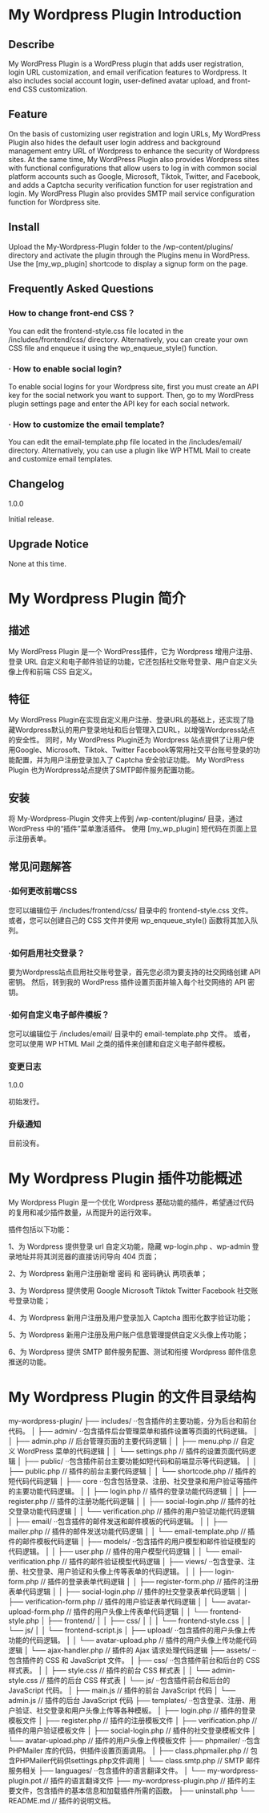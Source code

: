 # My Wordpress Plugin Introduction

## **Describe**

My WordPress Plugin is a WordPress plugin that adds user registration, login URL customization, and email verification features to Wordpress. It also includes social account login, user-defined avatar upload, and front-end CSS customization.

## **Feature**

On the basis of customizing user registration and login URLs, My WordPress Plugin also hides the default user login address and background management entry URL of Wordpress to enhance the security of Wordpress sites.
At the same time, My WordPress Plugin also provides Wordpress sites with functional configurations that allow users to log in with common social platform accounts such as Google, Microsoft, Tiktok, Twitter, and Facebook, and adds a Captcha security verification function for user registration and login.
My WordPress Plugin also provides SMTP mail service configuration function for Wordpress site.

## **Install**

Upload the My-Wordpress-Plugin folder to the /wp-content/plugins/ directory and activate the plugin through the Plugins menu in WordPress. Use the [my_wp_plugin] shortcode to display a signup form on the page.

## **Frequently Asked Questions**

### How to change front-end CSS？

You can edit the frontend-style.css file located in the /includes/frontend/css/ directory.
Alternatively, you can create your own CSS file and enqueue it using the wp_enqueue_style() function.

### · How to enable social login?

To enable social logins for your Wordpress site, first you must create an API key for the social network you want to support. Then, go to my WordPress plugin settings page and enter the API key for each social network.

### · How to customize the email template?

You can edit the email-template.php file located in the /includes/email/ directory. Alternatively, you can use a plugin like WP HTML Mail to create and customize email templates.

## **Changelog**

1.0.0

Initial release.

## **Upgrade Notice**

None at this time.

# My Wordpress Plugin 简介

## **描述**

My WordPress Plugin 是一个 WordPress插件，它为 Wordpress 增用户注册、登录 URL 自定义和电子邮件验证的功能，它还包括社交账号登录、用户自定义头像上传和前端 CSS 自定义。

## **特征**

My WordPress Plugin在实现自定义用户注册、登录URL的基础上，还实现了隐藏Wordpress默认的用户登录地址和后台管理入口URL，以增强Wordpress站点的安全性。
同时，My WordPress Plugin还为 Wordpress 站点提供了让用户使用Google、Microsoft、Tiktok、Twitter Facebook等常用社交平台账号登录的功能配置，并为用户注册登录加入了 Captcha 安全验证功能。
My WordPress Plugin 也为Wordpress站点提供了SMTP邮件服务配置功能。

## **安装**

将 My-Wordpress-Plugin 文件夹上传到 /wp-content/plugins/ 目录，通过 WordPress 中的“插件”菜单激活插件。 使用 [my_wp_plugin] 短代码在页面上显示注册表单。

## **常见问题解答**

### ·如何更改前端CSS

您可以编辑位于 /includes/frontend/css/ 目录中的 frontend-style.css 文件。
或者，您可以创建自己的 CSS 文件并使用 wp_enqueue_style() 函数将其加入队列。

### ·如何启用社交登录？

要为Wordpress站点启用社交账号登录，首先您必须为要支持的社交网络创建 API 密钥。 然后，转到我的 WordPress 插件设置页面并输入每个社交网络的 API 密钥。

### ·如何自定义电子邮件模板？

您可以编辑位于 /includes/email/ 目录中的 email-template.php 文件。 或者，您可以使用 WP HTML Mail 之类的插件来创建和自定义电子邮件模板。

### **变更日志**

1.0.0

初始发行。

### **升级通知**

目前没有。

# **My Wordpress Plugin 插件功能概述**

My Wordpress Plugin 是一个优化 Wordpress 基础功能的插件，希望通过代码的复用和减少插件数量，从而提升的运行效率。

插件包括以下功能：

1、为 Wordpress 提供登录 url 自定义功能，隐藏 wp-login.php 、wp-admin 登录地址并将其浏览器的直接访问导向 404 页面；

2、为 Wordpress 新用户注册新增 密码 和 密码确认 两项表单；

3、为 Wordpress 提供使用 Google Microsoft Tiktok Twitter Facebook 社交账号登录功能；

4、为 Wordpress 新用户注册及用户登录加入 Captcha 图形化数字验证功能；

5、为 Wordpress 新用户注册及用户账户信息管理提供自定义头像上传功能；

6、为 Wordpress 提供 SMTP 邮件服务配置、测试和衔接 Wordpress 邮件信息推送的功能。

# **My Wordpress Plugin 的文件目录结构**

my-wordpress-plugin/
├── includes/ ··包含插件的主要功能，分为后台和前台代码。
│ ├── admin/ ··包含插件后台管理菜单和插件设置等页面的代码逻辑。
│ │ ├── admin.php // 后台管理页面的主要代码逻辑
│ │ ├── menu.php // 自定义 WordPress 菜单的代码逻辑
│ │ └── settings.php // 插件的设置页面代码逻辑
│ ├── public/ ··包含插件前台主要功能如短代码和前端显示等代码逻辑。
│ │ ├── public.php // 插件的前台主要代码逻辑
│ │ └── shortcode.php // 插件的短代码代码逻辑
│ ├── core ··包含包括登录、注册、社交登录和用户验证等插件的主要功能代码逻辑。
│ │ ├── login.php // 插件的登录功能代码逻辑
│ │ ├── register.php // 插件的注册功能代码逻辑
│ │ ├── social-login.php // 插件的社交登录功能代码逻辑
│ │ └── verification.php // 插件的用户验证功能代码逻辑
│ ├── email/ ··包含插件的邮件发送和邮件模板的代码逻辑。
│ │ ├── mailer.php // 插件的邮件发送功能代码逻辑
│ │ └── email-template.php // 插件的邮件模板代码逻辑
│ ├── models/ ··包含插件的用户模型和邮件验证模型的代码逻辑。
│ │ ├── user.php // 插件的用户模型代码逻辑
│ │ └── email-verification.php // 插件的邮件验证模型代码逻辑
│ ├── views/ ··包含登录、注册、社交登录、用户验证和头像上传等表单的代码逻辑。
│ │ ├── login-form.php // 插件的登录表单代码逻辑
│ │ ├── register-form.php // 插件的注册表单代码逻辑
│ │ ├── social-login.php // 插件的社交登录表单代码逻辑
│ │ ├── verification-form.php // 插件的用户验证表单代码逻辑
│ │ └── avatar-upload-form.php // 插件的用户头像上传表单代码逻辑
│ │ └── frontend-style.php
│ ├── frontend/
│ │ ├── css/
│ │ │ └── frontend-style.css
│ │ └── js/
│ │ └── frontend-script.js
│ ├── upload/ ··包含插件的用户头像上传功能的代码逻辑。
│ │ └── avatar-upload.php // 插件的用户头像上传功能代码逻辑
│ └── ajax-handler.php // 插件的 Ajax 请求处理代码逻辑
├── assets/ ··包含插件的 CSS 和 JavaScript 文件。
│ ├── css/ ··包含插件前台和后台的 CSS 样式表。
│ │ ├── style.css // 插件的前台 CSS 样式表
│ │ └── admin-style.css // 插件的后台 CSS 样式表
│ └── js/ ··包含插件前台和后台的 JavaScript 代码。
│ ├── main.js // 插件的前台 JavaScript 代码
│ └── admin.js // 插件的后台 JavaScript 代码
├── templates/ ··包含登录、注册、用户验证、社交登录和用户头像上传等各种模板。
│ ├── login.php // 插件的登录模板文件
│ ├── register.php // 插件的注册模板文件
│ ├── verification.php // 插件的用户验证模板文件
│ ├── social-login.php // 插件的社交登录模板文件
│ └── avatar-upload.php // 插件的用户头像上传模板文件
├── phpmailer/ ··包含 PHPMailer 库的代码，供插件设置页面调用。
│ ├── class.phpmailer.php // 包含PHPMailer代码供settings.php文件调用
│ └── class.smtp.php // SMTP 邮件服务相关
├── languages/ ··包含插件的语言翻译文件。
│ └── my-wordpress-plugin.pot // 插件的语言翻译文件
├── my-wordpress-plugin.php // 插件的主要文件，包含插件的基本信息和加载插件所需的函数。
├── uninstall.php
└── README.md // 插件的说明文档。
